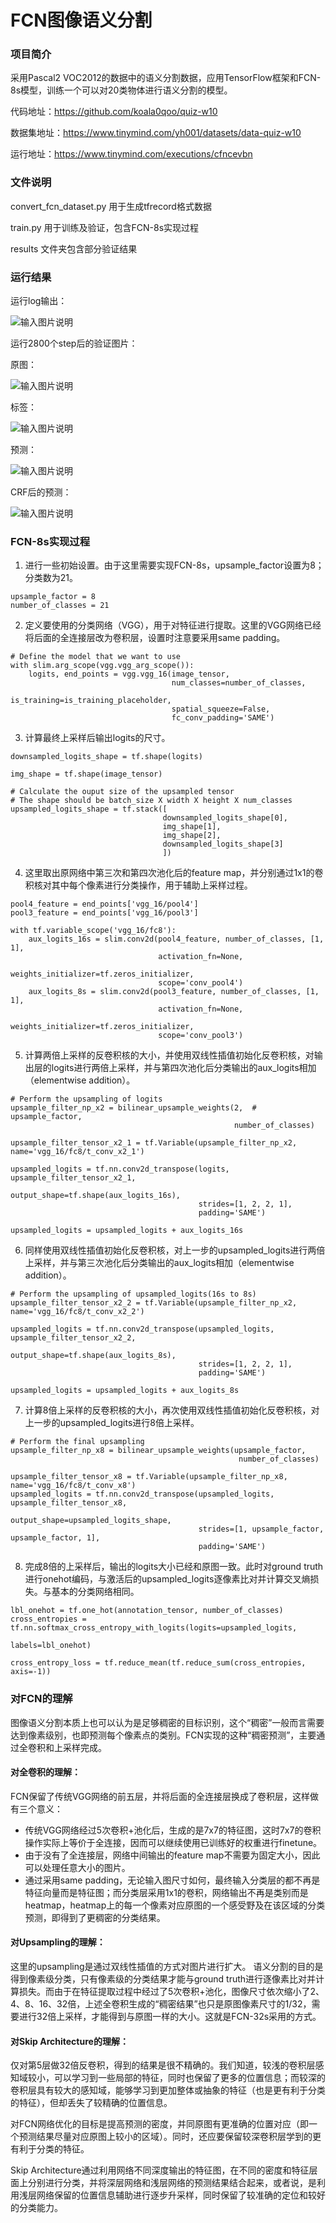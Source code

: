 # FCN图像语义分割


### 项目简介
采用Pascal2 VOC2012的数据中的语义分割数据，应用TensorFlow框架和FCN-8s模型，训练一个可以对20类物体进行语义分割的模型。

代码地址：https://github.com/koala0qoo/quiz-w10

数据集地址：https://www.tinymind.com/yh001/datasets/data-quiz-w10

运行地址：https://www.tinymind.com/executions/cfncevbn

### 文件说明
convert_fcn_dataset.py 用于生成tfrecord格式数据

train.py 用于训练及验证，包含FCN-8s实现过程

results 文件夹包含部分验证结果

### 运行结果
运行log输出：

![输入图片说明](https://github.com/koala0qoo/img/blob/master/log_w10.png?raw=true "在这里输入图片标题")

运行2800个step后的验证图片：

原图：

![输入图片说明](https://github.com/koala0qoo/img/blob/master/val_2800_img.jpg?raw=true)

标签：

![输入图片说明](https://github.com/koala0qoo/img/blob/master/val_2800_annotation.jpg?raw=true "在这里输入图片标题")

预测：

![输入图片说明](https://github.com/koala0qoo/img/blob/master/val_2800_prediction.jpg?raw=true "在这里输入图片标题")

CRF后的预测：

![输入图片说明](https://github.com/koala0qoo/img/blob/master/val_2800_prediction_crfed.jpg?raw=true "在这里输入图片标题")

### FCN-8s实现过程
1. 进行一些初始设置。由于这里需要实现FCN-8s，upsample_factor设置为8；分类数为21。
```
upsample_factor = 8
number_of_classes = 21
```

2. 定义要使用的分类网络（VGG），用于对特征进行提取。这里的VGG网络已经将后面的全连接层改为卷积层，设置时注意要采用same padding。
```
# Define the model that we want to use
with slim.arg_scope(vgg.vgg_arg_scope()):
    logits, end_points = vgg.vgg_16(image_tensor,
                                    num_classes=number_of_classes,
                                    is_training=is_training_placeholder,
                                    spatial_squeeze=False,
                                    fc_conv_padding='SAME')
```
3. 计算最终上采样后输出logits的尺寸。
```
downsampled_logits_shape = tf.shape(logits)

img_shape = tf.shape(image_tensor)

# Calculate the ouput size of the upsampled tensor
# The shape should be batch_size X width X height X num_classes
upsampled_logits_shape = tf.stack([
                                  downsampled_logits_shape[0],
                                  img_shape[1],
                                  img_shape[2],
                                  downsampled_logits_shape[3]
                                  ])
```
4. 这里取出原网络中第三次和第四次池化后的feature map，并分别通过1x1的卷积核对其中每个像素进行分类操作，用于辅助上采样过程。
```
pool4_feature = end_points['vgg_16/pool4']
pool3_feature = end_points['vgg_16/pool3']

with tf.variable_scope('vgg_16/fc8'):
    aux_logits_16s = slim.conv2d(pool4_feature, number_of_classes, [1, 1],
                                 activation_fn=None,
                                 weights_initializer=tf.zeros_initializer,
                                 scope='conv_pool4')
    aux_logits_8s = slim.conv2d(pool3_feature, number_of_classes, [1, 1],
                                 activation_fn=None,
                                 weights_initializer=tf.zeros_initializer,
                                 scope='conv_pool3')
```
5. 计算两倍上采样的反卷积核的大小，并使用双线性插值初始化反卷积核，对输出层的logits进行两倍上采样，并与第四次池化后分类输出的aux_logits相加（elementwise addition）。
```
# Perform the upsampling of logits
upsample_filter_np_x2 = bilinear_upsample_weights(2,  # upsample_factor,
                                                  number_of_classes)

upsample_filter_tensor_x2_1 = tf.Variable(upsample_filter_np_x2, name='vgg_16/fc8/t_conv_x2_1')

upsampled_logits = tf.nn.conv2d_transpose(logits, upsample_filter_tensor_x2_1,
                                          output_shape=tf.shape(aux_logits_16s),
                                          strides=[1, 2, 2, 1],
                                          padding='SAME')

upsampled_logits = upsampled_logits + aux_logits_16s
```
6. 同样使用双线性插值初始化反卷积核，对上一步的upsampled_logits进行两倍上采样，并与第三次池化后分类输出的aux_logits相加（elementwise addition）。
```
# Perform the upsampling of upsampled_logits(16s to 8s)
upsample_filter_tensor_x2_2 = tf.Variable(upsample_filter_np_x2, name='vgg_16/fc8/t_conv_x2_2')

upsampled_logits = tf.nn.conv2d_transpose(upsampled_logits, upsample_filter_tensor_x2_2,
                                          output_shape=tf.shape(aux_logits_8s),
                                          strides=[1, 2, 2, 1],
                                          padding='SAME')

upsampled_logits = upsampled_logits + aux_logits_8s
```
7. 计算8倍上采样的反卷积核的大小，再次使用双线性插值初始化反卷积核，对上一步的upsampled_logits进行8倍上采样。
```
# Perform the final upsampling
upsample_filter_np_x8 = bilinear_upsample_weights(upsample_factor,
                                                   number_of_classes)

upsample_filter_tensor_x8 = tf.Variable(upsample_filter_np_x8, name='vgg_16/fc8/t_conv_x8')
upsampled_logits = tf.nn.conv2d_transpose(upsampled_logits, upsample_filter_tensor_x8,
                                          output_shape=upsampled_logits_shape,
                                          strides=[1, upsample_factor, upsample_factor, 1],
                                          padding='SAME')
```
8. 完成8倍的上采样后，输出的logits大小已经和原图一致。此时对ground truth进行onehot编码，与激活后的upsampled_logits逐像素比对并计算交叉熵损失。与基本的分类网络相同。
```
lbl_onehot = tf.one_hot(annotation_tensor, number_of_classes)
cross_entropies = tf.nn.softmax_cross_entropy_with_logits(logits=upsampled_logits,
                                                          labels=lbl_onehot)

cross_entropy_loss = tf.reduce_mean(tf.reduce_sum(cross_entropies, axis=-1))
```


### 对FCN的理解
图像语义分割本质上也可以认为是足够稠密的目标识别，这个“稠密”一般而言需要达到像素级别，也即预测每个像素点的类别。FCN实现的这种“稠密预测”，主要通过全卷积和上采样完成。

#### 对全卷积的理解：

FCN保留了传统VGG网络的前五层，并将后面的全连接层换成了卷积层，这样做有三个意义：
- 传统VGG网络经过5次卷积+池化后，生成的是7x7的特征图，这时7x7的卷积操作实际上等价于全连接，因而可以继续使用已训练好的权重进行finetune。
- 由于没有了全连接层，网络中间输出的feature map不需要为固定大小，因此可以处理任意大小的图片。
- 通过采用same padding，无论输入图尺寸如何，最终输入分类层的都不再是特征向量而是特征图；而分类层采用1x1的卷积，网络输出不再是类别而是 heatmap，heatmap上的每一个像素对应原图的一个感受野及在该区域的分类预测，即得到了更稠密的分类结果。

#### 对Upsampling的理解：

这里的upsampling是通过双线性插值的方式对图片进行扩大。
语义分割的目的是得到像素级分类，只有像素级的分类结果才能与ground truth进行逐像素比对并计算损失。而由于在特征提取过程中经过了5次卷积+池化，图像尺寸依次缩小了2、4、8、16、32倍，上述全卷积生成的“稠密结果”也只是原图像素尺寸的1/32，需要进行32倍上采样，才能得到与原图一样的大小。这就是FCN-32s采用的方式。

#### 对Skip Architecture的理解：

仅对第5层做32倍反卷积，得到的结果是很不精确的。我们知道，较浅的卷积层感知域较小，可以学习到一些局部的特征，同时也保留了更多的位置信息；而较深的卷积层具有较大的感知域，能够学习到更加整体或抽象的特征（也是更有利于分类的特征），但却丢失了较精确的位置信息。

对FCN网络优化的目标是提高预测的密度，并同原图有更准确的位置对应（即一个预测结果尽量对应原图上较小的区域）。同时，还应要保留较深卷积层学到的更有利于分类的特征。

Skip Architecture通过利用网络不同深度输出的特征图，在不同的密度和特征层面上分别进行分类，并将深层网络和浅层网络的预测结果结合起来，或者说，是利用浅层网络保留的位置信息辅助进行逐步升采样，同时保留了较准确的定位和较好的分类能力。
